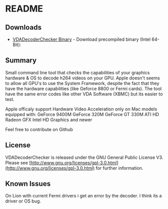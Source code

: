 README
======

Downloads
---------
* [VDADecoderChecker Binary](https://github.com/downloads/cylonbrain/VDADecoderCheck/VDADecoderChecker) - Download precompiled binary (Intel 64-Bit):

Summary
----------

Small command line tool that checks the capabilities of your graphics hardware & OS to decode h264 videos on your GPU. Apple doesn't seems to allow all GPU's to use the System Framework, despite the fact that they have the hardware capabilities (like Geforce 8800 or Fermi cards). The tool have the same error codes like other VDA Software (XBMC) but its easier to test.



Apple officaly support Hardware Video Acceleration only on Mac models equipped with: 
GeForce 9400M
GeForce 320M
GeForce GT 330M
ATI HD Radeon GFX
Intel HD Graphics
and newer

Feel free to contribute on Github

License
-------
VDADecoderChecker is released under the GNU General Public License V3. Please see
[http://www.gnu.org/licenses/gpl-3.0.html](http://www.gnu.org/licenses/gpl-3.0.html) for further information.

Known Issues
------------
On Lion with current Fermi drivers i get an error by the decoder. I think its a driver or OS bug.